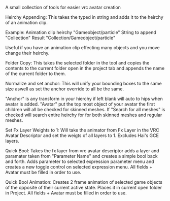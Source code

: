 A small collection of tools for easier vrc avatar creation

Heirchy Appending:
This takes the typed in string and adds it to the heirchy of an animation clip.

Example:
Animation clip heirchy "Gameobject/particle"
String to append "Collection"
Result "Collection/Gameobject/particle"

Useful if you have an animation clip effecting many objects and you move change their heirchy.


Folder Copy:
This takes the selected folder in the tool and copies the contents to the current folder open in the project tab and appends the name of the current folder to them.


Normalize and set anchor:
This will unify your bounding boxes to the same size aswell as set the anchor override to all be the same.

"Anchor" is any transform in your hierchy if left blank will auto to hips when avatar is added.
"Avatar" put the top most object of your avatar the first children will all be checked for skinned meshes.
If "Search for all meshes" is checked will search entire heirchy for for both skinned meshes and regular meshes.


Set Fx Layer Weights to 1:
Will take the animator from Fx Layer in the VRC Avatar Descriptor and set the weigts of all layers to 1.
Excludes Hai's GCE layers.


Quick Bool:
Takes the fx layer from vrc avatar descriptor adds a layer and paramater taken from "Parameter Name" and creates a simple bool back and forth.
Adds parameter to selected expression parameter menu and creates a new toggle control on selected expression menu.
All fields + Avatar must be filled in order to use.

Quick Bool Animation:
Creates 2 frame animation of selected game objects of the opposite of their current active state.
Places it in current open folder in Project.
All fields + Avatar must be filled in order to use.
